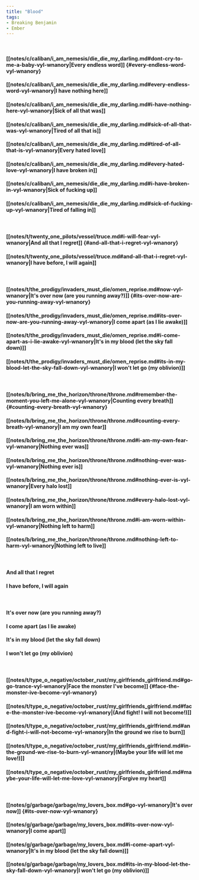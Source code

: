 ```yaml
---
title: "Blood"
tags:
- Breaking Benjamin
- Ember
---
```

&nbsp;
#### [[notes/c/caliban/i_am_nemesis/die_die_my_darling.md#dont-cry-to-me-a-baby-vyl-wnanory|Every endless word]] {#every-endless-word-vyl-wnanory}
#### [[notes/c/caliban/i_am_nemesis/die_die_my_darling.md#every-endless-word-vyl-wnanory|I have nothing here]]
#### [[notes/c/caliban/i_am_nemesis/die_die_my_darling.md#i-have-nothing-here-vyl-wnanory|Sick of all that was]]
#### [[notes/c/caliban/i_am_nemesis/die_die_my_darling.md#sick-of-all-that-was-vyl-wnanory|Tired of all that is]]
#### [[notes/c/caliban/i_am_nemesis/die_die_my_darling.md#tired-of-all-that-is-vyl-wnanory|Every hated love]]
#### [[notes/c/caliban/i_am_nemesis/die_die_my_darling.md#every-hated-love-vyl-wnanory|I have broken in]]
#### [[notes/c/caliban/i_am_nemesis/die_die_my_darling.md#i-have-broken-in-vyl-wnanory|Sick of fucking up]]
#### [[notes/c/caliban/i_am_nemesis/die_die_my_darling.md#sick-of-fucking-up-vyl-wnanory|Tired of falling in]]
&nbsp;
#### [[notes/t/twenty_one_pilots/vessel/truce.md#i-will-fear-vyl-wnanory|And all that I regret]] {#and-all-that-i-regret-vyl-wnanory}
#### [[notes/t/twenty_one_pilots/vessel/truce.md#and-all-that-i-regret-vyl-wnanory|I have before, I will again]]
&nbsp;
#### [[notes/t/the_prodigy/invaders_must_die/omen_reprise.md#now-vyl-wnanory|It's over now (are you running away?)]] {#its-over-now-are-you-running-away-vyl-wnanory}
#### [[notes/t/the_prodigy/invaders_must_die/omen_reprise.md#its-over-now-are-you-running-away-vyl-wnanory|I come apart (as I lie awake)]]
#### [[notes/t/the_prodigy/invaders_must_die/omen_reprise.md#i-come-apart-as-i-lie-awake-vyl-wnanory|It's in my blood (let the sky fall down)]]
#### [[notes/t/the_prodigy/invaders_must_die/omen_reprise.md#its-in-my-blood-let-the-sky-fall-down-vyl-wnanory|I won't let go (my oblivion)]]
&nbsp;
#### [[notes/b/bring_me_the_horizon/throne/throne.md#remember-the-moment-you-left-me-alone-vyl-wnanory|Counting every breath]] {#counting-every-breath-vyl-wnanory}
#### [[notes/b/bring_me_the_horizon/throne/throne.md#counting-every-breath-vyl-wnanory|I am my own fear]]
#### [[notes/b/bring_me_the_horizon/throne/throne.md#i-am-my-own-fear-vyl-wnanory|Nothing ever was]]
#### [[notes/b/bring_me_the_horizon/throne/throne.md#nothing-ever-was-vyl-wnanory|Nothing ever is]]
#### [[notes/b/bring_me_the_horizon/throne/throne.md#nothing-ever-is-vyl-wnanory|Every halo lost]]
#### [[notes/b/bring_me_the_horizon/throne/throne.md#every-halo-lost-vyl-wnanory|I am worn within]]
#### [[notes/b/bring_me_the_horizon/throne/throne.md#i-am-worn-within-vyl-wnanory|Nothing left to harm]]
#### [[notes/b/bring_me_the_horizon/throne/throne.md#nothing-left-to-harm-vyl-wnanory|Nothing left to live]]
&nbsp;
#### And all that I regret
#### I have before, I will again
&nbsp;
#### It's over now (are you running away?)
#### I come apart (as I lie awake)
#### It's in my blood (let the sky fall down)
#### I won't let go (my oblivion)
&nbsp;
#### [[notes/t/type_o_negative/october_rust/my_girlfriends_girlfriend.md#go-go-trance-vyl-wnanory|Face the monster I've become]] {#face-the-monster-ive-become-vyl-wnanory}
#### [[notes/t/type_o_negative/october_rust/my_girlfriends_girlfriend.md#face-the-monster-ive-become-vyl-wnanory|(And fight! I will not become!)]]
#### [[notes/t/type_o_negative/october_rust/my_girlfriends_girlfriend.md#and-fight-i-will-not-become-vyl-wnanory|In the ground we rise to burn]]
#### [[notes/t/type_o_negative/october_rust/my_girlfriends_girlfriend.md#in-the-ground-we-rise-to-burn-vyl-wnanory|(Maybe your life will let me love!)]]
#### [[notes/t/type_o_negative/october_rust/my_girlfriends_girlfriend.md#maybe-your-life-will-let-me-love-vyl-wnanory|Forgive my heart]]
&nbsp;
#### [[notes/g/garbage/garbage/my_lovers_box.md#go-vyl-wnanory|It's over now]] {#its-over-now-vyl-wnanory}
#### [[notes/g/garbage/garbage/my_lovers_box.md#its-over-now-vyl-wnanory|I come apart]]
#### [[notes/g/garbage/garbage/my_lovers_box.md#i-come-apart-vyl-wnanory|It's in my blood (let the sky fall down)]]
#### [[notes/g/garbage/garbage/my_lovers_box.md#its-in-my-blood-let-the-sky-fall-down-vyl-wnanory|I won't let go (my oblivion)]]
